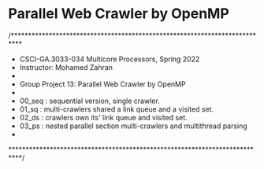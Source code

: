 # Parallel Web Crawler by OpenMP

/***************************************************************************
 *  CSCI-GA.3033-034 Multicore Processors, Spring 2022
 *  Instructor: Mohamed Zahran
 *
 *  Group Project 13:	 Parallel Web Crawler by OpenMP
 *
 *  00_seq : sequential version, single crawler.
 *  01_sq  : multi-crawlers shared a link queue and a visited set.
 *  02_ds  : crawlers own its' link queue and visited set.
 *  03_ps  : nested parallel section multi-crawlers and multithread parsing
 *
 ***************************************************************************/

